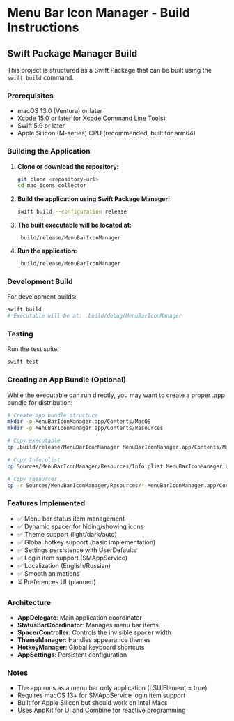 # Menu Bar Icon Manager - Build Instructions

## Swift Package Manager Build

This project is structured as a Swift Package that can be built using the `swift build` command.

### Prerequisites

- macOS 13.0 (Ventura) or later
- Xcode 15.0 or later (or Xcode Command Line Tools)
- Swift 5.9 or later
- Apple Silicon (M-series) CPU (recommended, built for arm64)

### Building the Application

1. **Clone or download the repository:**
   ```bash
   git clone <repository-url>
   cd mac_icons_collector
   ```

2. **Build the application using Swift Package Manager:**
   ```bash
   swift build --configuration release
   ```

3. **The built executable will be located at:**
   ```
   .build/release/MenuBarIconManager
   ```

4. **Run the application:**
   ```bash
   .build/release/MenuBarIconManager
   ```

### Development Build

For development builds:
```bash
swift build
# Executable will be at: .build/debug/MenuBarIconManager
```

### Testing

Run the test suite:
```bash
swift test
```

### Creating an App Bundle (Optional)

While the executable can run directly, you may want to create a proper .app bundle for distribution:

```bash
# Create app bundle structure
mkdir -p MenuBarIconManager.app/Contents/MacOS
mkdir -p MenuBarIconManager.app/Contents/Resources

# Copy executable
cp .build/release/MenuBarIconManager MenuBarIconManager.app/Contents/MacOS/

# Copy Info.plist
cp Sources/MenuBarIconManager/Resources/Info.plist MenuBarIconManager.app/Contents/

# Copy resources
cp -r Sources/MenuBarIconManager/Resources/* MenuBarIconManager.app/Contents/Resources/
```

### Features Implemented

- ✅ Menu bar status item management
- ✅ Dynamic spacer for hiding/showing icons
- ✅ Theme support (light/dark/auto)
- ✅ Global hotkey support (basic implementation)
- ✅ Settings persistence with UserDefaults
- ✅ Login item support (SMAppService)
- ✅ Localization (English/Russian)
- ✅ Smooth animations
- ⏳ Preferences UI (planned)

### Architecture

- **AppDelegate**: Main application coordinator
- **StatusBarCoordinator**: Manages menu bar items
- **SpacerController**: Controls the invisible spacer width
- **ThemeManager**: Handles appearance themes
- **HotkeyManager**: Global keyboard shortcuts
- **AppSettings**: Persistent configuration

### Notes

- The app runs as a menu bar only application (LSUIElement = true)
- Requires macOS 13+ for SMAppService login item support
- Built for Apple Silicon but should work on Intel Macs
- Uses AppKit for UI and Combine for reactive programming